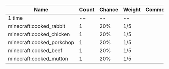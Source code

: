 | Name                      | Count | Chance | Weight | Comment |
| ------------------------- | ----- | ------ | ------ | ------- |
| 1 time                    |    -- |     -- |     -- |         |
| minecraft:cooked_rabbit   |     1 |    20% |    1/5 |         |
| minecraft:cooked_chicken  |     1 |    20% |    1/5 |         |
| minecraft:cooked_porkchop |     1 |    20% |    1/5 |         |
| minecraft:cooked_beef     |     1 |    20% |    1/5 |         |
| minecraft:cooked_mutton   |     1 |    20% |    1/5 |         |

